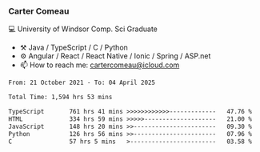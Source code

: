 ### Carter Comeau

💻 University of Windsor Comp. Sci Graduate

- ⚒️ Java / TypeScript / C / Python
- ⚙️ Angular / React / React Native / Ionic / Spring / ASP.net
- 📫 How to reach me: cartercomeau@icloud.com

<!--START_SECTION:waka-->

```txt
From: 21 October 2021 - To: 04 April 2025

Total Time: 1,594 hrs 53 mins

TypeScript       761 hrs 41 mins >>>>>>>>>>>>-------------   47.76 %
HTML             334 hrs 59 mins >>>>>--------------------   21.00 %
JavaScript       148 hrs 20 mins >>-----------------------   09.30 %
Python           126 hrs 56 mins >>-----------------------   07.96 %
C                57 hrs 5 mins   >------------------------   03.58 %
```

<!--END_SECTION:waka-->
